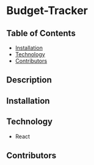 # Budget-Tracker

## Table of Contents
- [Installation](#installation)
- [Technology](#technology)
- [Contributors](#contributors)

## Description


## Installation



## Technology
* React


## Contributors
